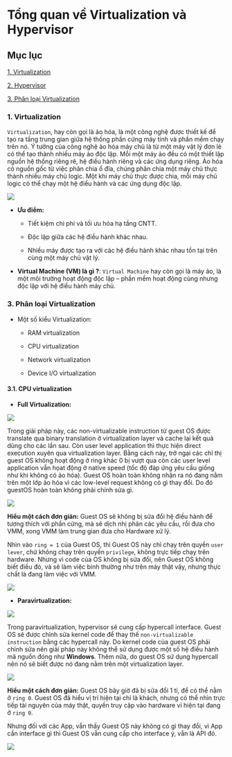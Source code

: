 # Tổng quan về Virtualization và Hypervisor

## Mục lục

[1. Virtualization](#virtualization)

[2. Hypervisor](#hypervisor)

[3. Phân loại Virtualization](#virtualization-types)

### <a name ="virtualization"> </a> 1. Virtualization

`Virtualization`, hay còn gọi là ảo hóa, là một công nghệ được thiết kế để tạo ra tầng trung gian giữa hệ thống phần cứng máy tính và phần mềm chạy trên nó. Ý tưởng của công nghệ ảo hóa máy chủ là từ một máy vật lý đơn lẻ có thể tạo thành nhiều máy ảo độc lập. Mỗi một máy ảo đều có một thiết lập nguồn hệ thống riêng rẽ, hệ điều hành riêng và các ứng dụng riêng. Ảo hóa có nguồn gốc từ việc phân chia ổ đĩa, chúng phân chia một máy chủ thực thành nhiều máy chủ logic. Một khi máy chủ thực được chia, mỗi máy chủ logic có thể chạy một hệ điều hành và các ứng dụng độc lập.

<img src="https://imgur.com/ftzDN9L.png">

- **Ưu điểm:**

    - Tiết kiệm chi phí và tối ưu hóa hạ tầng CNTT.

    - Độc lập giữa các hệ điều hành khác nhau.

    - Nhiều máy được tạo ra với các hệ điều hành khác nhau tồn tại trên cùng một máy chủ vật lý.

- **Virtual Machine (VM) là gì ?**: `Virtual Machine` hay còn gọi là máy ảo, là một môi trường hoạt động độc lập – phần mềm hoạt động cùng nhưng độc lập với hệ điều hành máy chủ.

### <a name ="virtualization-types"> </a> 3. Phân loại Virtualization

- Một số kiểu Virtualization:

    - RAM virtualization

    - CPU virtualization

    - Network virtualization

    - Device I/O virtualization

#### <a name ="cpu-virtualization"> </a> 3.1. CPU virtualization

- **Full Virtualization:**

<img src="https://imgur.com/bwGUmLs.png">

Trong giải pháp này, các non-virtualizable instruction từ guest OS được translate qua binary translation ở virtualization layer và cache lại kết quả dùng cho các lần sau. Còn user level application thì thực hiện direct execution xuyên qua virtualization layer. Bằng cách này, trở ngại các chỉ thị guest OS không hoạt động ở ring khác 0 bị vượt qua còn các user level application vẫn họat động ở native speed (tốc độ đáp ứng yêu cầu giống như khi không có ảo hóa). Guest OS hoàn toàn không nhận ra nó đang nằm trên một lớp ảo hóa vì các low-level request không có gì thay đổi. Do đó guestOS hoàn toàn không phải chỉnh sửa gì.

<img src="https://imgur.com/xJMBEC5.png">

**Hiểu một cách đơn giản:** Guest OS sẽ không bị sửa đổi hệ điều hành để tương thích với phần cứng, mà sẽ dịch nhị phân các yêu cầu, rồi đưa cho VMM, xong VMM làm trung gian đưa cho Hardware xử lý.

Nhìn vào `ring = 1` của Guest OS, thì Guest OS này chỉ chạy trên quyền `user lever`, chứ không chạy trên quyền `privilege`, không trực tiếp chạy trên hardware. Nhưng vì code của OS không bị sửa đổi, nên Guest OS không biết điều đó, và sẽ làm việc bình thường như trên máy thật vậy, nhưng thực chất là đang làm việc với VMM.

<img src="https://imgur.com/f54jN2j.png">

- **Paravirtualization:**

<img src="https://imgur.com/XQDNZgK.png">

Trong paravirtualization, hypervisor sẽ cung cấp hypercall interface. Guest OS sẽ được chỉnh sửa kernel code để thay thế `non-virtualizable instruction` bằng các hypercall này. Do kernel code của guest OS phải chỉnh sửa nên giải pháp này không thể sử dụng được một số hệ điều hành mã nguồn đóng như **Windows**. Thêm nữa, do guest OS sử dụng hypercall nên nó sẽ biết được nó đang nằm trên một virtualization layer.

<img src="https://imgur.com/0PLO2UK.png">

**Hiểu một cách đơn giản:** Guest OS bây giờ đã bị sửa đổi 1 tí, để có thể nằm ở `ring 0`. Guest OS đã hiểu vị trí hiện tại chỉ là khách, nhưng có thể nhìn trực tiếp tài nguyên của máy thật, quyền truy cập vào hardware vì hiện tại đang ở `ring 0`.

Nhưng đối với các App, vẫn thấy Guest OS này không có gì thay đổi, vì App cần interface gì thì Guest OS vẫn cung cấp cho interface ý, vẫn là API đó.

<img src="https://imgur.com/4FJQwr8.png">